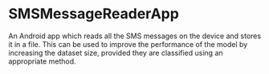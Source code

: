 # SMSMessageReaderApp
An Android app which reads all the SMS messages on the device and stores it in a file. This can be used to improve the performance of the model by increasing the dataset size, provided they are classified using an appropriate method.
